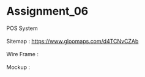 # Assignment_06
POS System <br> <br>
Sitemap : https://www.gloomaps.com/d4TCNvCZAb <br> <br>
Wire Frame :                                                   <br> <br>
Mockup :                                                       <br> <br>
